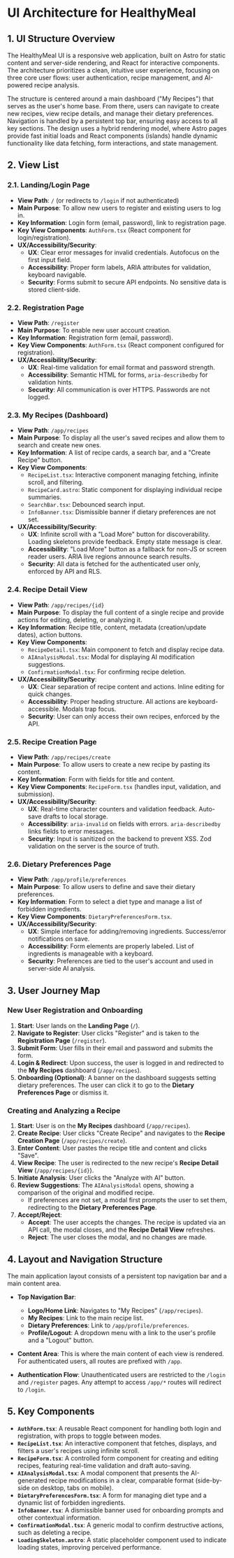# UI Architecture for HealthyMeal

## 1. UI Structure Overview
The HealthyMeal UI is a responsive web application, built on Astro for static content and server-side rendering, and React for interactive components. The architecture prioritizes a clean, intuitive user experience, focusing on three core user flows: user authentication, recipe management, and AI-powered recipe analysis.

The structure is centered around a main dashboard ("My Recipes") that serves as the user's home base. From there, users can navigate to create new recipes, view recipe details, and manage their dietary preferences. Navigation is handled by a persistent top bar, ensuring easy access to all key sections. The design uses a hybrid rendering model, where Astro pages provide fast initial loads and React components (islands) handle dynamic functionality like data fetching, form interactions, and state management.

## 2. View List

### 2.1. Landing/Login Page
- **View Path**: `/` (or redirects to `/login` if not authenticated)
- **Main Purpose**: To allow new users to register and existing users to log in.
- **Key Information**: Login form (email, password), link to registration page.
- **Key View Components**: `AuthForm.tsx` (React component for login/registration).
- **UX/Accessibility/Security**:
    - **UX**: Clear error messages for invalid credentials. Autofocus on the first input field.
    - **Accessibility**: Proper form labels, ARIA attributes for validation, keyboard navigable.
    - **Security**: Forms submit to secure API endpoints. No sensitive data is stored client-side.

### 2.2. Registration Page
- **View Path**: `/register`
- **Main Purpose**: To enable new user account creation.
- **Key Information**: Registration form (email, password).
- **Key View Components**: `AuthForm.tsx` (React component configured for registration).
- **UX/Accessibility/Security**:
    - **UX**: Real-time validation for email format and password strength.
    - **Accessibility**: Semantic HTML for forms, `aria-describedby` for validation hints.
    - **Security**: All communication is over HTTPS. Passwords are not logged.

### 2.3. My Recipes (Dashboard)
- **View Path**: `/app/recipes`
- **Main Purpose**: To display all the user's saved recipes and allow them to search and create new ones.
- **Key Information**: A list of recipe cards, a search bar, and a "Create Recipe" button.
- **Key View Components**:
    - `RecipeList.tsx`: Interactive component managing fetching, infinite scroll, and filtering.
    - `RecipeCard.astro`: Static component for displaying individual recipe summaries.
    - `SearchBar.tsx`: Debounced search input.
    - `InfoBanner.tsx`: Dismissible banner if dietary preferences are not set.
- **UX/Accessibility/Security**:
    - **UX**: Infinite scroll with a "Load More" button for discoverability. Loading skeletons provide feedback. Empty state message is clear.
    - **Accessibility**: "Load More" button as a fallback for non-JS or screen reader users. ARIA live regions announce search results.
    - **Security**: All data is fetched for the authenticated user only, enforced by API and RLS.

### 2.4. Recipe Detail View
- **View Path**: `/app/recipes/{id}`
- **Main Purpose**: To display the full content of a single recipe and provide actions for editing, deleting, or analyzing it.
- **Key Information**: Recipe title, content, metadata (creation/update dates), action buttons.
- **Key View Components**:
    - `RecipeDetail.tsx`: Main component to fetch and display recipe data.
    - `AIAnalysisModal.tsx`: Modal for displaying AI modification suggestions.
    - `ConfirmationModal.tsx`: For confirming recipe deletion.
- **UX/Accessibility/Security**:
    - **UX**: Clear separation of recipe content and actions. Inline editing for quick changes.
    - **Accessibility**: Proper heading structure. All actions are keyboard-accessible. Modals trap focus.
    - **Security**: User can only access their own recipes, enforced by the API.

### 2.5. Recipe Creation Page
- **View Path**: `/app/recipes/create`
- **Main Purpose**: To allow users to create a new recipe by pasting its content.
- **Key Information**: Form with fields for title and content.
- **Key View Components**: `RecipeForm.tsx` (handles input, validation, and submission).
- **UX/Accessibility/Security**:
    - **UX**: Real-time character counters and validation feedback. Auto-save drafts to local storage.
    - **Accessibility**: `aria-invalid` on fields with errors. `aria-describedby` links fields to error messages.
    - **Security**: Input is sanitized on the backend to prevent XSS. Zod validation on the server is the source of truth.

### 2.6. Dietary Preferences Page
- **View Path**: `/app/profile/preferences`
- **Main Purpose**: To allow users to define and save their dietary preferences.
- **Key Information**: Form to select a diet type and manage a list of forbidden ingredients.
- **Key View Components**: `DietaryPreferencesForm.tsx`.
- **UX/Accessibility/Security**:
    - **UX**: Simple interface for adding/removing ingredients. Success/error notifications on save.
    - **Accessibility**: Form elements are properly labeled. List of ingredients is manageable with a keyboard.
    - **Security**: Preferences are tied to the user's account and used in server-side AI analysis.

## 3. User Journey Map

### New User Registration and Onboarding
1.  **Start**: User lands on the **Landing Page** (`/`).
2.  **Navigate to Register**: User clicks "Register" and is taken to the **Registration Page** (`/register`).
3.  **Submit Form**: User fills in their email and password and submits the form.
4.  **Login & Redirect**: Upon success, the user is logged in and redirected to the **My Recipes** dashboard (`/app/recipes`).
5.  **Onboarding (Optional)**: A banner on the dashboard suggests setting dietary preferences. The user can click it to go to the **Dietary Preferences Page** or dismiss it.

### Creating and Analyzing a Recipe
1.  **Start**: User is on the **My Recipes** dashboard (`/app/recipes`).
2.  **Create Recipe**: User clicks "Create Recipe" and navigates to the **Recipe Creation Page** (`/app/recipes/create`).
3.  **Enter Content**: User pastes the recipe title and content and clicks "Save".
4.  **View Recipe**: The user is redirected to the new recipe's **Recipe Detail View** (`/app/recipes/{id}`).
5.  **Initiate Analysis**: User clicks the "Analyze with AI" button.
6.  **Review Suggestions**: The `AIAnalysisModal` opens, showing a comparison of the original and modified recipe.
    - If preferences are not set, a modal first prompts the user to set them, redirecting to the **Dietary Preferences Page**.
7.  **Accept/Reject**:
    - **Accept**: The user accepts the changes. The recipe is updated via an API call, the modal closes, and the **Recipe Detail View** refreshes.
    - **Reject**: The user closes the modal, and no changes are made.

## 4. Layout and Navigation Structure
The main application layout consists of a persistent top navigation bar and a main content area.

- **Top Navigation Bar**:
    - **Logo/Home Link**: Navigates to "My Recipes" (`/app/recipes`).
    - **My Recipes**: Link to the main recipe list.
    - **Dietary Preferences**: Link to `/app/profile/preferences`.
    - **Profile/Logout**: A dropdown menu with a link to the user's profile and a "Logout" button.

- **Content Area**: This is where the main content of each view is rendered. For authenticated users, all routes are prefixed with `/app`.

- **Authentication Flow**: Unauthenticated users are restricted to the `/login` and `/register` pages. Any attempt to access `/app/*` routes will redirect to `/login`.

## 5. Key Components

- **`AuthForm.tsx`**: A reusable React component for handling both login and registration, with props to toggle between modes.
- **`RecipeList.tsx`**: An interactive component that fetches, displays, and filters a user's recipes using infinite scroll.
- **`RecipeForm.tsx`**: A controlled form component for creating and editing recipes, featuring real-time validation and draft auto-saving.
- **`AIAnalysisModal.tsx`**: A modal component that presents the AI-generated recipe modifications in a clear, comparable format (side-by-side on desktop, tabs on mobile).
- **`DietaryPreferencesForm.tsx`**: A form for managing diet type and a dynamic list of forbidden ingredients.
- **`InfoBanner.tsx`**: A dismissible banner used for onboarding prompts and other contextual information.
- **`ConfirmationModal.tsx`**: A generic modal to confirm destructive actions, such as deleting a recipe.
- **`LoadingSkeleton.astro`**: A static placeholder component used to indicate loading states, improving perceived performance.

